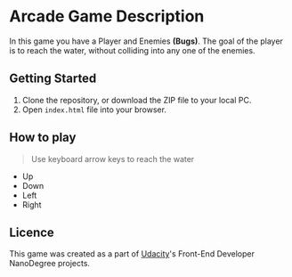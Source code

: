 # Arcade Game Description

In this game you have a Player and Enemies __(Bugs)__. The goal of the player is to reach the water, without colliding into any one of the enemies.

## Getting Started

1. Clone the repository, or download the ZIP file to your local PC.
2. Open `index.html` file into your browser.

## How to play
> Use keyboard arrow keys to reach the water
- Up
- Down
- Left
- Right

## Licence

This game was created as a part of [Udacity](https://www.udacity.com/course/front-end-web-developer-nanodegree--nd001)'s Front-End Developer NanoDegree projects.